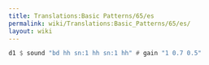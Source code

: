 ```yaml
---
title: Translations:Basic Patterns/65/es
permalink: wiki/Translations:Basic_Patterns/65/es/
layout: wiki
---
```


``` Haskell
d1 $ sound "bd hh sn:1 hh sn:1 hh" # gain "1 0.7 0.5"
```
